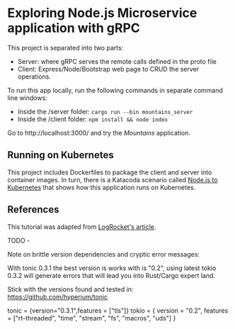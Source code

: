 # Exploring Node.js Microservice application with gRPC

This project is separated into two parts:

- Server: where gRPC serves the remote calls defined in the proto file
- Client: Express/Node/Bootstrap web page to CRUD the server operations.

To run this app locally, run the following commands in separate command line windows:

- Inside the /server folder: `cargo run --bin mountains_server`
- Inside the /client folder: `npm install && node index`

Go to http://localhost:3000/ and try the _Mountains_ application.

## Running on Kubernetes

This project includes Dockerfiles to package the client and server into container images. In turn, there is a Katacoda scenario called [Node.js to Kubernetes](https://katacoda.com/javajon/courses/kubernetes-containers) that shows how this application runs on Kubernetes.

## References

This tutorial was adapted from [LogRocket's article](https://blog.logrocket.com/creating-a-crud-api-with-node-express-and-grpc/).


TODO -

Note on brittle version dependencies and cryptic error messages:

With tonic 0.3.1 the best version is works with is "0.2", using latest tokio 0.3.2 will generate errors that will lead you into Rust/Cargo expert land.

Stick with the versions found and tested in: https://github.com/hyperium/tonic

tonic = {version="0.3.1",features = ["tls"]}
tokio = { version = "0.2", features = ["rt-threaded", "time", "stream", "fs", "macros", "uds"] }
